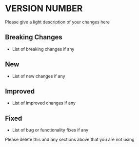 # VERSION NUMBER

Please give a light description of your changes here

## Breaking Changes

- List of breaking changes if any

## New

- List of new changes if any

## Improved

- List of improved changes if any

## Fixed

- List of bug or functionality fixes if any


Please delete this and any sections above that you are not using

